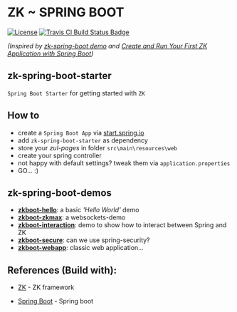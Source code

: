# ZK ~ SPRING BOOT
[![License](https://img.shields.io/badge/License-Apache%202.0-blue.svg)](/LICENCE) [![Travis CI Build Status Badge](https://travis-ci.org/dirkdeyne/zk-spring-boot-starter.svg?branch=master)](https://travis-ci.org/dirkdeyne/zk-spring-boot-starter)

*(Inspired by [zk-spring-boot demo](https://github.com/zkoss-demo/zk-spring-boot) and [Create and Run Your First ZK Application with Spring Boot](https://www.zkoss.org/wiki/ZK%20Installation%20Guide/Quick%20Start/Create%20and%20Run%20Your%20First%20ZK%20Application%20with%20Spring%20Boot))*

## zk-spring-boot-starter
`Spring Boot Starter` for getting started with `ZK` 

## How to
* create a `Spring Boot App` via [start.spring.io](https://start.spring.io)
* add `zk-spring-boot-starter` as dependency
* store your _zul-pages_ in folder `src\main\resources\web`
* create your spring controller
* not happy with default settings? tweak them via `application.properties`
* GO... :)

## zk-spring-boot-demos
- **[zkboot-hello](https://github.com/dirkdeyne/zk-spring-boot-starter/tree/master/zk-spring-boot-demos/zkboot-hello)**: a basic _'Hello World'_ demo
- **[zkboot-zkmax](https://github.com/dirkdeyne/zk-spring-boot-starter/tree/master/zk-spring-boot-demos/zkboot-zkmax)**: a websockets-demo
- **[zkboot-interaction](https://github.com/dirkdeyne/zk-spring-boot-starter/tree/master/zk-spring-boot-demos/zkboot-interaction)**: demo to show how to interact between Spring and ZK
- **[zkboot-secure](https://github.com/dirkdeyne/zk-spring-boot-starter/tree/master/zk-spring-boot-demos/zkboot-secure)**: can we use spring-security?
- **[zkboot-webapp](https://github.com/dirkdeyne/zk-spring-boot-starter/tree/master/zk-spring-boot-demos/zkboot-webapp)**: classic web application... 

## References (Build with):
- [ZK](https://www.zkoss.org) - ZK framework

- [Spring Boot](https://start.spring.io) - Spring boot

